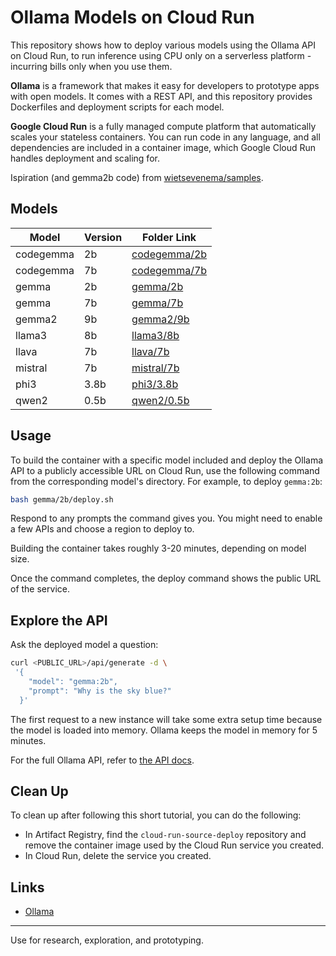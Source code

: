 # Ollama Models on Cloud Run

This repository shows how to deploy various models using the Ollama API on Cloud Run, to run inference using CPU only on a serverless platform - incurring bills only when you use them.

**Ollama** is a framework that makes it easy for developers to prototype apps with open models. It comes with a REST API, and this repository provides Dockerfiles and deployment scripts for each model.

**Google Cloud Run** is a fully managed compute platform that automatically scales your stateless containers. You can run code in any language, and all dependencies are included in a container image, which Google Cloud Run handles deployment and scaling for.

Ispiration (and gemma2b code) from [wietsevenema/samples](https://github.com/wietsevenema/samples/tree/main/run/ollama-gemma).


## Models

| Model       | Version | Folder Link                                                                                      |
|-------------|---------|--------------------------------------------------------------------------------------------------|
| codegemma   | 2b      | [codegemma/2b](./codegemma/2b)                                                                   |
| codegemma   | 7b      | [codegemma/7b](./codegemma/7b)                                                                   |
| gemma       | 2b      | [gemma/2b](./gemma/2b)                                                                           |
| gemma       | 7b      | [gemma/7b](./gemma/7b)                                                                           |
| gemma2      | 9b      | [gemma2/9b](./gemma2/9b)                                                                         |
| llama3      | 8b      | [llama3/8b](./llama3/8b)                                                                         |
| llava       | 7b      | [llava/7b](./llava/7b)                                                                           |
| mistral     | 7b      | [mistral/7b](./mistral/7b)                                                                       |
| phi3        | 3.8b    | [phi3/3.8b](./phi3/3.8b)                                                                         |
| qwen2       | 0.5b    | [qwen2/0.5b](./qwen2/0.5b)                                                                       |

## Usage

To build the container with a specific model included and deploy the Ollama API to a publicly accessible URL on Cloud Run, use the following command from the corresponding model's directory. For example, to deploy `gemma:2b`:

```sh
bash gemma/2b/deploy.sh
```

Respond to any prompts the command gives you. You might need to enable a few APIs and choose a region to deploy to.

Building the container takes roughly 3-20 minutes, depending on model size.

Once the command completes, the deploy command shows the public URL of the service.

## Explore the API

Ask the deployed model a question:

```sh
curl <PUBLIC_URL>/api/generate -d \
 '{ 
    "model": "gemma:2b", 
    "prompt": "Why is the sky blue?" 
  }'
```

The first request to a new instance will take some extra setup time because the model is loaded into memory. Ollama keeps the model in memory for 5 minutes.

For the full Ollama API, refer to [the API docs](https://github.com/ollama/ollama/blob/main/docs/api.md).

## Clean Up

To clean up after following this short tutorial, you can do the following:
- In Artifact Registry, find the `cloud-run-source-deploy` repository and remove the container image used by the Cloud Run service you created.
- In Cloud Run, delete the service you created.

## Links
- [Ollama](https://github.com/ollama/ollama)

---

Use for research, exploration, and prototyping.